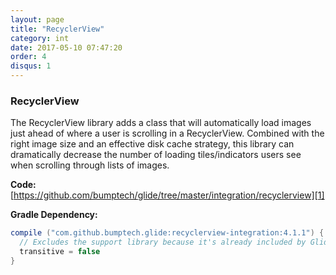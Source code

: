 ```yaml
---
layout: page
title: "RecyclerView"
category: int
date: 2017-05-10 07:47:20
order: 4
disqus: 1
---
```


### RecyclerView
The RecyclerView library adds a class that will automatically load images just ahead of where a user is scrolling in a RecyclerView. Combined with the right image size and an effective disk cache strategy, this library can dramatically decrease the number of loading tiles/indicators users see when scrolling through lists of images.

**Code:**
[https://github.com/bumptech/glide/tree/master/integration/recyclerview][1]

**Gradle Dependency:**
```groovy
compile ("com.github.bumptech.glide:recyclerview-integration:4.1.1") {
  // Excludes the support library because it's already included by Glide.
  transitive = false
}
```

[1]: https://github.com/bumptech/glide/tree/master/integration/recyclerview
